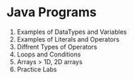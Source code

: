 <h1>Java Programs</h1>
<ol>
  <li>Examples of DataTypes and Variables</li>
  <li>Examples of Literals and Operators</li>
  <li>Diffrent Types of Operators</li>
  <li>Loops and Conditions</li>
  <li>Arrays > 1D, 2D arrays</li>
  <li>Practice Labs</li>
</ol>
